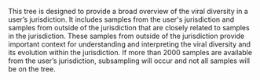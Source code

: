 This tree is designed to provide a broad overview of the viral diversity in a user’s jurisdiction. It includes samples from the user's jurisdiction and samples from outside of the jurisdiction that are closely related to samples in the jurisdiction. These samples from outside of the jurisdiction provide important context for understanding and interpreting the viral diversity and its evolution within the jurisdiction. If more than 2000 samples are available from the user’s jurisdiction, subsampling will occur and not all samples will be on the tree.
